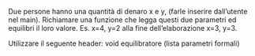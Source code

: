 Due persone hanno una quantità di denaro x e y, (farle inserire dall’utente
nel main). Richiamare una funzione che legga questi due parametri ed
equilibri il loro valore. Es. x=4, y=2 alla fine dell’elaborazione x=3, y=3.

Utilizzare il seguente header: void equilibratore (lista parametri formali)